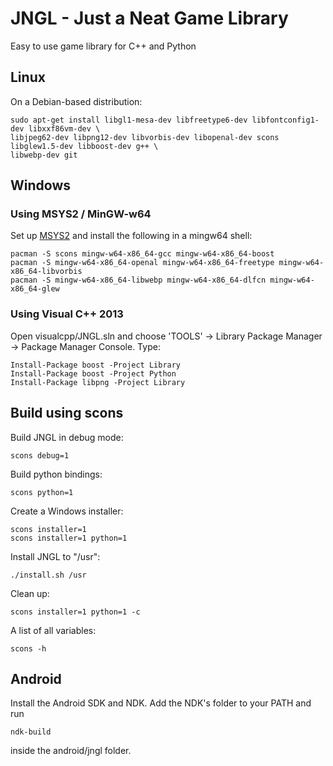 # JNGL - Just a Neat Game Library

Easy to use game library for C++ and Python

## Linux

On a Debian-based distribution:

```
sudo apt-get install libgl1-mesa-dev libfreetype6-dev libfontconfig1-dev libxxf86vm-dev \
libjpeg62-dev libpng12-dev libvorbis-dev libopenal-dev scons libglew1.5-dev libboost-dev g++ \
libwebp-dev git
```

## Windows

### Using MSYS2 / MinGW-w64

Set up [MSYS2](http://sourceforge.net/p/msys2/wiki/MSYS2%20installation/) and install the following
in a mingw64 shell:

```
pacman -S scons mingw-w64-x86_64-gcc mingw-w64-x86_64-boost
pacman -S mingw-w64-x86_64-openal mingw-w64-x86_64-freetype mingw-w64-x86_64-libvorbis
pacman -S mingw-w64-x86_64-libwebp mingw-w64-x86_64-dlfcn mingw-w64-x86_64-glew
```

### Using Visual C++ 2013

Open visualcpp/JNGL.sln and choose 'TOOLS' -> Library Package Manager -> Package Manager Console.
Type:

```
Install-Package boost -Project Library
Install-Package boost -Project Python
Install-Package libpng -Project Library
```

## Build using scons

Build JNGL in debug mode:
```
scons debug=1
```

Build python bindings:
```
scons python=1
```

Create a Windows installer:
```
scons installer=1
scons installer=1 python=1
```

Install JNGL to "/usr":
```
./install.sh /usr
```

Clean up:
```
scons installer=1 python=1 -c
```

A list of all variables:
```
scons -h
```

## Android

Install the Android SDK and NDK. Add the NDK's folder to your PATH and run
```
ndk-build
```
inside the android/jngl folder.
